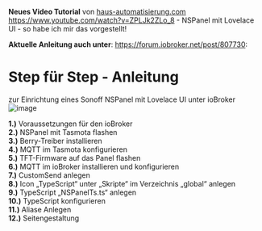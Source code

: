 **Neues Video Tutorial** von [haus-automatisierung.com](http://haus-automatisierung.com/)
https://www.youtube.com/watch?v=ZPLJk2ZLo_8 - NSPanel mit Lovelace UI - so habe ich mir das vorgestellt!

**Aktuelle Anleitung auch unter**: https://forum.iobroker.net/post/807730:

# Step für Step - Anleitung 
zur Einrichtung eines Sonoff NSPanel mit Lovelace UI unter ioBroker
![image](https://user-images.githubusercontent.com/102996011/189348764-ab78fb87-942f-4c8a-a8e6-bc9240e6a74b.png)

**1.)** Voraussetzungen für den ioBroker  
**2.)** NSPanel mit Tasmota flashen  
**3.)** Berry-Treiber installieren  
**4.)** MQTT im Tasmota konfigurieren  
**5.)** TFT-Firmware auf das Panel flashen  
**6.)** MQTT im ioBroker installieren und konfigurieren  
**7.)** CustomSend anlegen  
**8.)** Icon „TypeScript“ unter „Skripte“ im Verzeichnis „global“ anlegen  
**9.)** TypeScript „NSPanelTs.ts“ anlegen  
**10.)** TypeScript konfigurieren  
**11.)** Aliase Anlegen  
**12.)** Seitengestaltung  